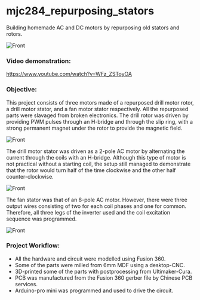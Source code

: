 # mjc284_repurposing_stators
Building homemade AC and DC motors by repurposing old stators and rotors.

![Front](/photos/front.jpeg "Front")

### Video demonstration:
https://www.youtube.com/watch?v=WFz_ZSToyOA

### Objective:
This project consists of three motors made of a repurposed drill motor rotor, a drill motor stator, and a fan motor stator respectively. All the repurposed parts were slavaged from broken electronics. The drill rotor was driven by providing PWM pulses through an H-bridge and through the slip ring, with a strong permanent magnet under the rotor to provide the magnetic field. 

![Front](/photos/front.jpeg "Front")

The drill motor stator was driven as a 2-pole AC motor by alternating the current through the coils with an H-bridge. Although this type of motor is not practical without a starting coil, the setup still managed to demonstrate that the rotor would turn half of the time clockwise and the other half counter-clockwise.

![Front](/photos/front.jpeg "Front")

The fan stator was that of an 8-pole AC motor. However, there were three output wires consisting of two for each coil phases and one for common. Therefore, all three legs of the inverter used and the coil excitation sequence was programmed.

![Front](/photos/front.jpeg "Front")

### Project Workflow:
- All the hardware and circuit were modelled using Fusion 360.
- Some of the parts were milled from 6mm MDF using a desktop-CNC. 
- 3D-printed some of the parts with postprocessing from Ultimaker-Cura.
- PCB was manufactured from the Fusion 360 gerber file by Chinese PCB services.
- Arduino-pro mini was programmed and used to drive the circuit.
